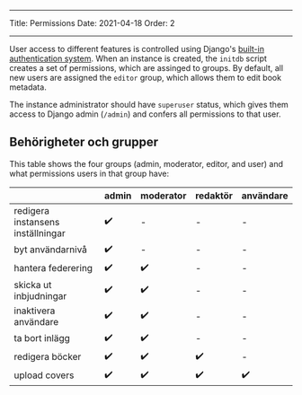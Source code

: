 - - -
Title: Permissions Date: 2021-04-18 Order: 2
- - -

User access to different features is controlled using Django's [built-in authentication system](https://docs.djangoproject.com/en/3.2/topics/auth/default/). When an instance is created, the `initdb` script creates a set of permissions, which are assinged to groups. By default, all new users are assigned the `editor` group, which allows them to edit book metadata.

The instance administrator should have `superuser` status, which gives them access to Django admin (`/admin`) and confers all permissions to that user.

## Behörigheter och grupper
This table shows the four groups (admin, moderator, editor, and user) and what permissions users in that group have:

|                                   | admin | moderator | redaktör | användare |
| --------------------------------- | ----- | --------- | -------- | --------- |
| redigera instansens inställningar | ✔️    | -         | -        | -         |
| byt användarnivå                  | ✔️    | -         | -        | -         |
| hantera federering                | ✔️    | ✔️        | -        | -         |
| skicka ut inbjudningar            | ✔️    | ✔️        | -        | -         |
| inaktivera användare              | ✔️    | ✔️        | -        | -         |
| ta bort inlägg                    | ✔️    | ✔️        | -        | -         |
| redigera böcker                   | ✔️    | ✔️        | ✔️       | -         |
 upload covers            |  ✔️    |     ✔️       |   ✔️     |  ✔️
